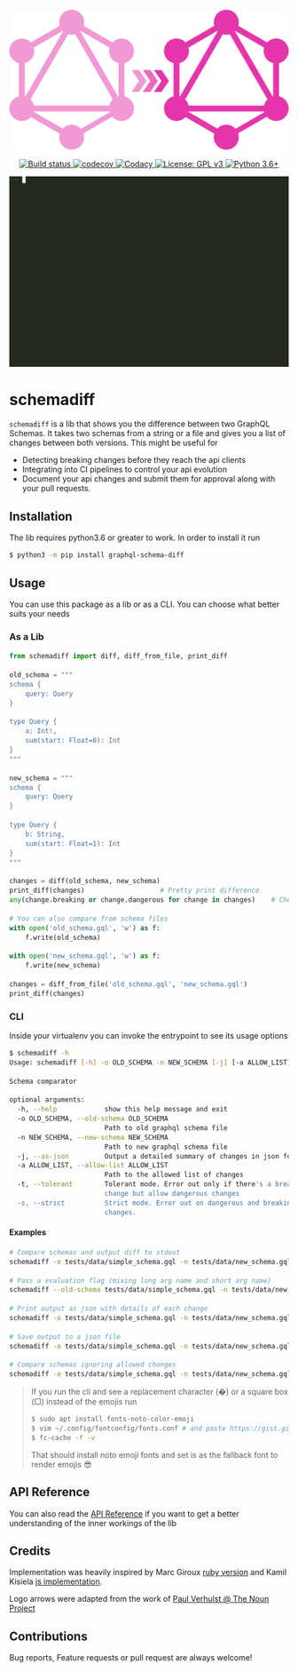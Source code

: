 <p align="center">
  <img src="https://raw.githubusercontent.com/Ambro17/graphql-schema-diff/master/images/logo.svg?sanitize=true" title="Logo">
</p>
<p align="center">
    <a href="https://travis-ci.com/Ambro17/graphql-schema-diff">
        <img alt="Build status" src="https://travis-ci.com/Ambro17/graphql-schema-diff.svg?branch=master">
    </a>
    <a href="https://codecov.io/gh/Ambro17/graphql-schema-diff">
        <img alt="codecov" src="https://codecov.io/gh/Ambro17/graphql-schema-diff/branch/master/graph/badge.svg">
    </a>
    <a href="https://www.codacy.com/manual/Ambro17/graphql-schema-diff?utm_source=github.com&amp;utm_medium=referral&amp;utm_content=Ambro17/graphql-schema-diff&amp;utm_campaign=Badge_Grade">
        <img alt="Codacy" src="https://api.codacy.com/project/badge/Grade/4e998e6c1f71468a93d0a34a41b554bb">
    </a>
    <a href="https://www.gnu.org/licenses/gpl-3.0">
        <img alt="License: GPL v3" src="https://img.shields.io/badge/License-GPLv3-blue.svg">
    </a>
    <a href="https://www.python.org/downloads/release/python-360/">
        <img alt="Python 3.6+" src="https://img.shields.io/badge/Python-3.6+-blue.svg">
    </a>
</p>
<p align="center">
  <img src="https://raw.githubusercontent.com/Ambro17/graphql-schema-diff/master/images/usage.gif" title="Usage">
</p>

# schemadiff
`schemadiff` is a lib that shows you the difference between two GraphQL Schemas.
It takes two schemas from a string or a file and gives you a list of changes between both versions.
This might be useful for
*  Detecting breaking changes before they reach the api clients
*  Integrating into CI pipelines to control your api evolution
*  Document your api changes and submit them for approval along with your pull requests.

## Installation
The lib requires python3.6 or greater to work. In order to install it run
```bash
$ python3 -m pip install graphql-schema-diff
```

## Usage
You can use this package as a lib or as a CLI. You can choose what better suits your needs

### As a Lib
```python
from schemadiff import diff, diff_from_file, print_diff

old_schema = """
schema {
    query: Query
} 

type Query {
    a: Int!,
    sum(start: Float=0): Int
}
"""

new_schema = """
schema {
    query: Query
} 

type Query {
    b: String,
    sum(start: Float=1): Int
}
"""

changes = diff(old_schema, new_schema)
print_diff(changes)                   # Pretty print difference
any(change.breaking or change.dangerous for change in changes)    # Check if there was any breaking or dangerous change

# You can also compare from schema files
with open('old_schema.gql', 'w') as f:
    f.write(old_schema)

with open('new_schema.gql', 'w') as f:
    f.write(new_schema)

changes = diff_from_file('old_schema.gql', 'new_schema.gql')
print_diff(changes)
```
### CLI
Inside your virtualenv you can invoke the entrypoint to see its usage options
```bash
$ schemadiff -h
Usage: schemadiff [-h] -o OLD_SCHEMA -n NEW_SCHEMA [-j] [-a ALLOW_LIST] [-t] [-s]

Schema comparator

optional arguments:
  -h, --help            show this help message and exit
  -o OLD_SCHEMA, --old-schema OLD_SCHEMA
                        Path to old graphql schema file
  -n NEW_SCHEMA, --new-schema NEW_SCHEMA
                        Path to new graphql schema file
  -j, --as-json         Output a detailed summary of changes in json format
  -a ALLOW_LIST, --allow-list ALLOW_LIST
                        Path to the allowed list of changes
  -t, --tolerant        Tolerant mode. Error out only if there's a breaking
                        change but allow dangerous changes
  -s, --strict          Strict mode. Error out on dangerous and breaking
                        changes.
```
#### Examples
```bash
# Compare schemas and output diff to stdout
schemadiff -o tests/data/simple_schema.gql -n tests/data/new_schema.gql

# Pass a evaluation flag (mixing long arg name and short arg name)
schemadiff --old-schema tests/data/simple_schema.gql -n tests/data/new_schema.gql --strict

# Print output as json with details of each change
schemadiff -o tests/data/simple_schema.gql -n tests/data/new_schema.gql --as-json

# Save output to a json file
schemadiff -o tests/data/simple_schema.gql -n tests/data/new_schema.gql --as-json > changes.json

# Compare schemas ignoring allowed changes
schemadiff -o tests/data/simple_schema.gql -n tests/data/new_schema.gql -a allowlist.json
```

>If you run the cli and see a replacement character (�) or a square box (□) instead of the emojis run
>```bash
>$ sudo apt install fonts-noto-color-emoji
>$ vim ~/.config/fontconfig/fonts.conf # and paste https://gist.github.com/Ambro17/80bce76d07a6eb74323db2ca9b887263
>$ fc-cache -f -v
>```
>That should install noto emoji fonts and set is as the fallback font to render emojis 😎

## API Reference
You can also read the [API Reference](https://ambro17.github.io/graphql-schema-diff/) if you want to get a better understanding of the inner workings of the lib

## Credits
Implementation was heavily inspired by Marc Giroux [ruby version](https://github.com/xuorig/graphql-schema_comparator) 
and Kamil Kisiela [js implementation](https://github.com/kamilkisiela/graphql-inspector).

Logo arrows were adapted from the work of [Paul Verhulst @ The Noun Project](https://thenounproject.com/paulverhulst/)

## Contributions
Bug reports, Feature requests or pull request are always welcome!
